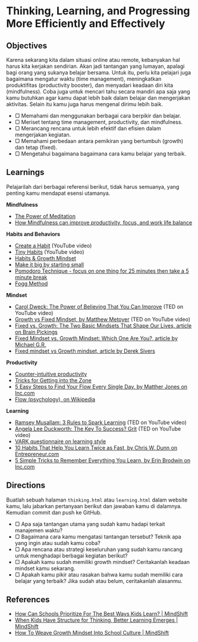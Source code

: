 # Thinking, Learning, and Progressing More Efficiently and Effectively

## Objectives

Karena sekarang kita dalam situasi online atau remote, kebanyakan hal harus kita kerjakan sendirian. Akan jadi tantangan yang lumayan, apalagi bagi orang yang sukanya belajar bersama. Untuk itu, perlu kita pelajari juga bagaimana mengatur waktu (time management), meningkatkan produktifitas (productivity booster), dan menyadari keadaan diri kita (mindfulness). Coba juga untuk mencari tahu secara mandiri apa saja yang kamu butuhkan agar kamu dapat lebih baik dalam belajar dan mengerjakan aktivitas. Selain itu kamu juga harus mengenal dirimu lebih baik.

- ▢ Memahami dan menggunakan berbagai cara berpikir dan belajar.
- ▢ Meriset tentang time management, productivity, dan mindfulness.
- ▢ Merancang rencana untuk lebih efektif dan efisien dalam mengerjakan kegiatan.
- ▢ Memahami perbedaan antara pemikiran yang bertumbuh (growth) dan tetap (fixed).
- ▢ Mengetahui bagaimana bagaimana cara kamu belajar yang terbaik.

## Learnings

Pelajarilah dari berbagai referensi berikut, tidak harus semuanya, yang penting kamu mendapat esensi utamanya.

**Mindfulness**

- [The Power of Meditation](http://blog.bufferapp.com/how-meditation-affects-your-brain)
- [How Mindfulness can improve productivity, focus, and work life balance](http://www.productivityninja.co.uk/getting-things-done-and-the-mindful-productivity-ninja)

**Habits and Behaviors**

- [Create a Habit](http://www.youtube.com/watch?v=C8XG02das-A) (YouTube video)
- [Tiny Habits](http://www.youtube.com/watch?v=AdKUJxjn-R8) (YouTube video)
- [Habits & Growth Mindset](http://blog.bufferapp.com/the-habits-of-successful-people-they-have-a-growth-mindset)
- [Make it big by starting small](http://blog.bufferapp.com/make-it-big-by-starting-small)
- [Pomodoro Technique - focus on one thing for 25 minutes then take a 5 minute break](http://pomodorotechnique.com)
- [Fogg Method](http://foggmethod.com)

**Mindset**

- [Carol Dweck: The Power of Believing That You Can Improve](https://youtu.be/_X0mgOOSpLU) (TED on YouTube video)
- [Growth vs Fixed Mindset, by Matthew Metoyer](https://www.youtube.com/watch?v=brpkjT9m2Oo) (TED on YouTube video)
- [Fixed vs. Growth: The Two Basic Mindsets That Shape Our Lives, article on Brain Pickings](https://www.brainpickings.org/2014/01/29/carol-dweck-mindset)
- [Fixed Mindset vs. Growth Mindset: Which One Are You?, article by Michael G.R.](http://michaelgr.com/2007/04/15/fixed-mindset-vs-growth-mindset-which-one-are-you)
- [Fixed mindset vs Growth mindset, article by Derek Sivers](https://sivers.org/mindset)

**Productivity**

- [Counter-intuitive productivity](http://paidtoexist.com/counterintuitive-productivity/)
- [Tricks for Getting into the Zone](http://www.themuse.com/advice/the-best-tricks-for-getting-in-the-zone-at-work)
- [5 Easy Steps to Find Your Flow Every Single Day, by Matther Jones on Inc.com](http://www.inc.com/matthew-jones/5-easy-steps-to-find-your-flow-every-single-day.html)
- [Flow (psychology), on Wikipedia](http://en.wikipedia.org/wiki/Flow_(psychology))

**Learning**

- [Ramsey Musallam: 3 Rules to Spark Learning](https://youtu.be/YsYHqfk0X2A) (TED on YouTube video)
- [Angela Lee Duckworth: The Key To Success? Grit](https://youtu.be/H14bBuluwB8) (TED on YouTube video)
- [VARK questionnaire on learning style](http://vark-learn.com/the-vark-questionnaire)
- [10 Habits That Help You Learn Twice as Fast, by Chris W. Dunn on Entrepreneur.com](https://www.entrepreneur.com/article/278278)
- [5 Simple Tricks to Remember Everything You Learn, by Erin Brodwin on Inc.com](http://www.inc.com/business-insider/5-simple-memory-tricks-remember-everything-learn-successfully.html)

## Directions

Buatlah sebuah halaman `thinking.html` atau `learning.html` dalam website kamu, lalu jabarkan pertanyaan berikut dan jawaban kamu di dalamnya. Kemudian commit dan push ke GitHub.

- ▢ Apa saja tantangan utama yang sudah kamu hadapi terkait manajemen waktu?
- ▢ Bagaimana cara kamu mengatasi tantangan tersebut? Teknik apa yang ingin atau sudah kamu coba?
- ▢ Apa rencana atau strategi keseluruhan yang sudah kamu rancang untuk menghadapi berbagai kegiatan berikut?
- ▢ Apakah kamu sudah memiliki growth mindset? Ceritakanlah keadaan mindset kamu sekarang.
- ▢ Apakah kamu pikir atau rasakan bahwa kamu sudah memiliki cara belajar yang terbaik? Jika sudah atau belum, ceritakanlah alasanmu.

## References

- [How Can Schools Prioritize For The Best Ways Kids Learn? | MindShift](https://ww2.kqed.org/mindshift/2016/07/18/how-can-schools-prioritize-for-the-best-ways-kids-learn)
- [When Kids Have Structure for Thinking, Better Learning Emerges | MindShift](http://ww2.kqed.org/mindshift/2016/03/31/when-kids-have-structure-for-thinking-better-learning-emerges)
- [How To Weave Growth Mindset Into School Culture | MindShift](http://ww2.kqed.org/mindshift/2015/10/02/how-to-weave-growth-mindset-into-school-culture)
